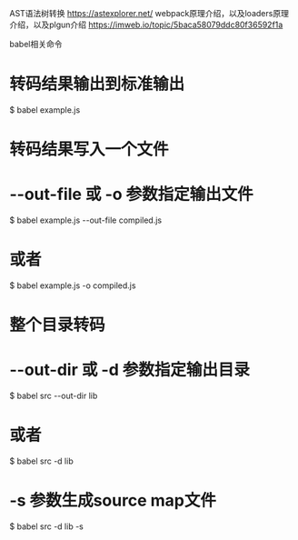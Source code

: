 AST语法树转换 https://astexplorer.net/
webpack原理介绍，以及loaders原理介绍，以及plgun介绍 https://imweb.io/topic/5baca58079ddc80f36592f1a

babel相关命令
# 转码结果输出到标准输出
$ babel example.js

# 转码结果写入一个文件
# --out-file 或 -o 参数指定输出文件
$ babel example.js --out-file compiled.js
# 或者
$ babel example.js -o compiled.js

# 整个目录转码
# --out-dir 或 -d 参数指定输出目录
$ babel src --out-dir lib
# 或者
$ babel src -d lib

# -s 参数生成source map文件
$ babel src -d lib -s

